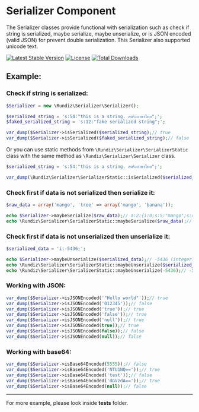 # Serializer Component

The Serializer classes provide functional with serialization such as check if string is serialized, maybe serialize, maybe unserialize, or is JSON encoded (valid JSON) for prevent double serialization.
This Serializer also supported unicode text.

[![Latest Stable Version](https://poser.pugx.org/rundiz/serializer/v/stable)](https://packagist.org/packages/rundiz/serializer)
[![License](https://poser.pugx.org/rundiz/serializer/license)](https://packagist.org/packages/rundiz/serializer)
[![Total Downloads](https://poser.pugx.org/rundiz/serializer/downloads)](https://packagist.org/packages/rundiz/serializer)

## Example:

### Check if string is serialized:

```php
$Serializer = new \Rundiz\Serializer\Serializer();

$serialized_string = 's:54:"this is a string. สตริงภาษาไทย";';
$faked_serialized_string = 's:12:"fake serialized string";';

var_dump($Serializer->isSerialized($serialized_string);// true
var_dump($Serializer->isSerialized($faked_serialized_string);// false
```

Or you can use static methods from `\Rundiz\Serializer\SerializerStatic` class with the same method as `\Rundiz\Serializer\Serializer` class.

```php
$serialized_string = 's:54:"this is a string. สตริงภาษาไทย";';

var_dump(\Rundiz\Serializer\SerializerStatic::isSerialized($serialized_string));// true
```

### Check first if data is not serialized then serialize it:

```php
$raw_data = array('mango', 'tree' => array('mango', 'banana'));

echo $Serializer->maybeSerialize($raw_data);// a:2:{i:0;s:5:"mango";s:4:"tree";a:2:{i:0;s:5:"mango";i:1;s:6:"banana";}}
echo \Rundiz\Serializer\SerializerStatic::maybeSerialize($raw_data);// a:2:{i:0;s:5:"mango";s:4:"tree";a:2:{i:0;s:5:"mango";i:1;s:6:"banana";}}
```

### Check first if data is not unserialized then unserialize it:

```php
$serialized_data = 'i:-5436;';

echo $Serializer->maybeUnserialize($serialized_data);// -5436 (integer)
echo \Rundiz\Serializer\SerializerStatic::maybeUnserialize($serialized_data);// -5436 (integer)
echo \Rundiz\Serializer\SerializerStatic::maybeUnserialize(-5436);// -5436 (integer)
```

### Working with JSON:
```php
var_dump($Serializer->isJSONEncoded('"Hello world"'));// true
var_dump($Serializer->isJSONEncoded('012345'));// false
var_dump($Serializer->isJSONEncoded('true'));// true
var_dump($Serializer->isJSONEncoded('false'));// true
var_dump($Serializer->isJSONEncoded('null'));// true
var_dump($Serializer->isJSONEncoded(true));// true
var_dump($Serializer->isJSONEncoded(false));// false
var_dump($Serializer->isJSONEncoded(null));// false
```

### Working with base64:
```php
var_dump($Serializer->isBase64Encoded(5555));// false
var_dump($Serializer->isBase64Encoded('NTU1NQ=='));// true
var_dump($Serializer->isBase64Encoded('test'));// false
var_dump($Serializer->isBase64Encoded('dGVzdA=='));// true
var_dump($Serializer->isBase64Encoded(null));// false
```

---

For more example, please look inside **tests** folder.